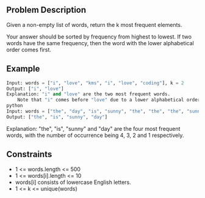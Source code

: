 ## Problem Description

Given a non-empty list of words, return the k most frequent elements.

Your answer should be sorted by frequency from highest to lowest. If two words have the same frequency, then the word with the lower alphabetical order comes first.

## Example
```py
Input: words = ["i", "love", "kms", "i", "love", "coding"], k = 2
Output: ["i", "love"]
Explanation: "i" and "love" are the two most frequent words.
    Note that "i" comes before "love" due to a lower alphabetical order.
python
Input: words = ["the", "day", "is", "sunny", "the", "the", "the", "sunny", "is", "is"], k = 4
Output: ["the", "is", "sunny", "day"]
```
Explanation: "the", "is", "sunny" and "day" are the four most frequent words,
    with the number of occurrence being 4, 3, 2 and 1 respectively.

## Constraints

- 1 <= words.length <= 500
- 1 <= words[i].length <= 10
- words[i] consists of lowercase English letters.
- 1 <= k <= unique(words)